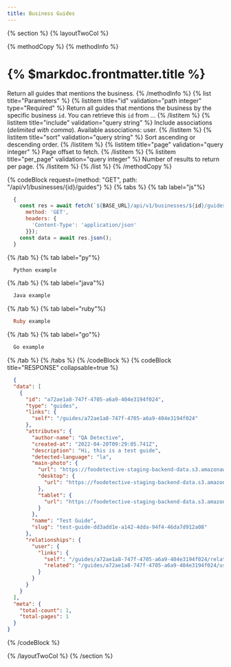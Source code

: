 ```yaml
---
title: Business Guides
---
```

{% section %}
{% layoutTwoCol %}

{% methodCopy %}
{% methodInfo %}
  # {% $markdoc.frontmatter.title %}
  Return all guides that mentions the business.
{% /methodInfo %}
{% list title="Parameters" %}
  {% listitem title="id" validation="path integer" type="Required" %}
  Return all guides that mentions the business by the specific business `id`. You can retrieve this `id` from ...
  {% /listitem %}
  {% listitem title="include" validation="query string" %}
  Include associations (*delimited with comma*). Available associations: user.
  {% /listitem %}
  {% listitem title="sort" validation="query string" %}
  Sort ascending or descending order.
  {% /listitem %}
  {% listitem title="page" validation="query integer" %}
  Page offset to fetch.
  {% /listitem %}
  {% listitem title="per_page" validation="query integer" %}
  Number of results to return per page.
  {% /listitem %}
{% /list %}
{% /methodCopy %}

{% codeBlock request={method: "GET", path: "/api/v1/businesses/{id}/guides"} %}
{% tabs %}
  {% tab label="js"%}
  ```js
    {
      const res = await fetch(`${BASE_URL}/api/v1/businesses/${id}/guides`, {
        method: 'GET',
        headers: {
          'Content-Type': 'application/json'
        }});
      const data = await res.json();
    }
  ```
  {% /tab %}
  {% tab label="py"%}
  ```py
    Python example
  ```
  {% /tab %}
  {% tab label="java"%}
  ```java
    Java example
  ```
  {% /tab %}
  {% tab label="ruby"%}
  ```ruby
    Ruby example
  ```
  {% /tab %}
  {% tab label="go"%}
  ```go
    Go example
  ```
  {% /tab %}
{% /tabs %}
{% /codeBlock %}
{% codeBlock title="RESPONSE" collapsable=true %}
  ```json
    {
    "data": [
      {
        "id": "a72ae1a8-747f-4705-a6a9-404e3194f024",
        "type": "guides",
        "links": {
          "self": "/guides/a72ae1a8-747f-4705-a6a9-404e3194f024"
        },
        "attributes": {
          "author-name": "QA Detective",
          "created-at": "2022-04-20T09:29:05.741Z",
          "description": "Hi, this is a test guide",
          "detected-language": "la",
          "main-photo": {
            "url": "https://foodetective-staging-backend-data.s3.amazonaws.com/uploads/guide/main_photo/a72ae1a8-747f-4705-a6a9-404e3194f024/8d05f23a-1b67-483f-ad24-f270b1e514d3.jpeg",
            "desktop": {
              "url": "https://foodetective-staging-backend-data.s3.amazonaws.com/uploads/guide/main_photo/a72ae1a8-747f-4705-a6a9-404e3194f024/desktop_8d05f23a-1b67-483f-ad24-f270b1e514d3.jpeg"
            },
            "tablet": {
              "url": "https://foodetective-staging-backend-data.s3.amazonaws.com/uploads/guide/main_photo/a72ae1a8-747f-4705-a6a9-404e3194f024/tablet_8d05f23a-1b67-483f-ad24-f270b1e514d3.jpeg"
            }
          },
          "name": "Test Guide",
          "slug": "test-guide-dd3add1e-a142-4dda-94f4-46da7d912a08"
        },
        "relationships": {
          "user": {
            "links": {
              "self": "/guides/a72ae1a8-747f-4705-a6a9-404e3194f024/relationships/user",
              "related": "/guides/a72ae1a8-747f-4705-a6a9-404e3194f024/user"
            }
          }
        }
      }
    ],
    "meta": {
      "total-count": 1,
      "total-pages": 1
    }
  }
  ```
{% /codeBlock %}

{% /layoutTwoCol %}
{% /section %}

